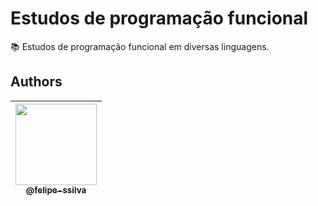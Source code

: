 # Estudos de programação funcional

📚 Estudos de programação funcional em diversas linguagens.

## Authors

| [<img src="https://avatars2.githubusercontent.com/u/4562886?v=4&s=130" width="130px;"><br><sub>@felipe-ssilva</sub>](https://github.com/felipe-ssilva) |
| :---: |
